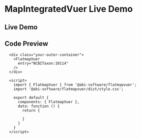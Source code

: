 # MapIntegratedVuer Live Demo

## Live Demo

<div class="demo-map-container">
  <div class="demo-map-container-inner">
    <ClientOnly>
      <div></div>
    </ClientOnly>
  </div>
</div>

<script setup>
import { defineClientComponent } from 'vitepress'

const MapContent = defineClientComponent(() => {
  return import('../src/components/MapContent.vue')
})
</script>

<script>
export default {
  data: function() {
    return {

    };
  }
}
</script>

## Code Preview

```js-vue
  <div class="your-outer-container">
    <FlatmapVuer
      entry="NCBITaxon:10114"
    />
  </div>

  <script>
    import { FlatmapVuer } from '@abi-software/flatmapvuer';
    import '@abi-software/flatmapvuer/dist/style.css';

    export default {
      components: { FlatmapVuer },
      data: function () {
        return {

        }
      }
    }
  </script>
```
